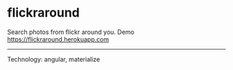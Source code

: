 # flickraround
Search photos from flickr around you.
Demo <https://flickraround.herokuapp.com>

***
Technology: angular, materialize
